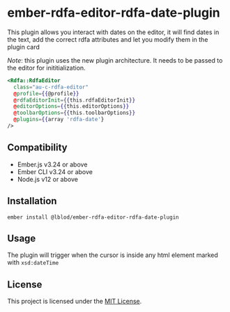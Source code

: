 # ember-rdfa-editor-rdfa-date-plugin


This plugin allows you interact with dates on the editor, it will find dates in the text, add the correct rdfa attributes and let you modify them in the plugin card

*Note*: this plugin uses the new plugin architecture. It needs to be passed to the editor for inititialization.

```handlebars
<Rdfa::RdfaEditor
  class="au-c-rdfa-editor"
  @profile={{@profile}}
  @rdfaEditorInit={{this.rdfaEditorInit}}
  @editorOptions={{this.editorOptions}}
  @toolbarOptions={{this.toolbarOptions}}
  @plugins={{array 'rdfa-date'}
/>
```


## Compatibility

* Ember.js v3.24 or above
* Ember CLI v3.24 or above
* Node.js v12 or above


## Installation

```
ember install @lblod/ember-rdfa-editor-rdfa-date-plugin
```


## Usage

The plugin will trigger when the cursor is inside any html element marked with `xsd:dateTime`


## License

This project is licensed under the [MIT License](LICENSE.md).
